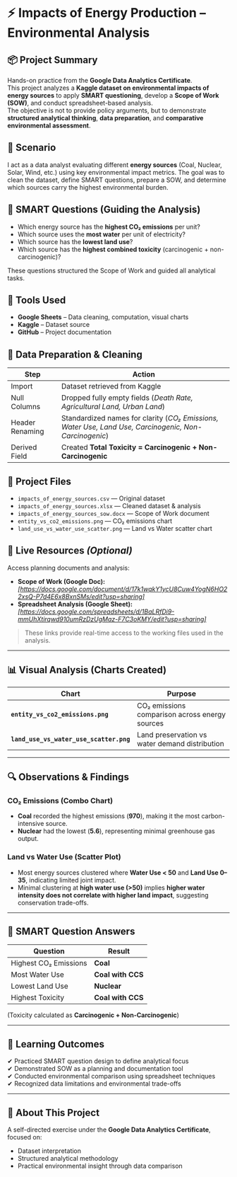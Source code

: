 # ⚡ Impacts of Energy Production – Environmental Analysis

## 📦 Project Summary
Hands-on practice from the **Google Data Analytics Certificate**.  
This project analyzes a **Kaggle dataset on environmental impacts of energy sources** to apply **SMART questioning**, develop a **Scope of Work (SOW)**, and conduct spreadsheet-based analysis.  
The objective is not to provide policy arguments, but to demonstrate **structured analytical thinking**, **data preparation**, and **comparative environmental assessment**.

## 🧭 Scenario
I act as a data analyst evaluating different **energy sources** (Coal, Nuclear, Solar, Wind, etc.) using key environmental impact metrics. The goal was to clean the dataset, define SMART questions, prepare a SOW, and determine which sources carry the highest environmental burden.

## 🎯 SMART Questions (Guiding the Analysis)
- Which energy source has the **highest CO₂ emissions** per unit?
- Which source uses the **most water** per unit of electricity?
- Which source has the **lowest land use**?
- Which source has the **highest combined toxicity** (carcinogenic + non-carcinogenic)?

These questions structured the Scope of Work and guided all analytical tasks.

## 🧰 Tools Used
- **Google Sheets** – Data cleaning, computation, visual charts  
- **Kaggle** – Dataset source  
- **GitHub** – Project documentation

## 🧹 Data Preparation & Cleaning

| Step | Action |
|------|--------|
| Import | Dataset retrieved from Kaggle |
| Null Columns | Dropped fully empty fields (*Death Rate, Agricultural Land, Urban Land*) |
| Header Renaming | Standardized names for clarity (*CO₂ Emissions, Water Use, Land Use, Carcinogenic, Non-Carcinogenic*) |
| Derived Field | Created **Total Toxicity = Carcinogenic + Non-Carcinogenic** |

## 📁 Project Files
- `impacts_of_energy_sources.csv` — Original dataset  
- `impacts_of_energy_sources.xlsx` — Cleaned dataset & analysis  
- `impacts_of_energy_sources_sow.docx` — Scope of Work document  
- `entity_vs_co2_emissions.png` — CO₂ emissions chart  
- `land_use_vs_water_use_scatter.png` — Land vs Water scatter chart

## 🔗 Live Resources *(Optional)*
Access planning documents and analysis:

- **Scope of Work (Google Doc):** *[https://docs.google.com/document/d/17k1wqkY1ycU8Cuw4YogN6HO22xsQ-P7d4E6x8BxnSMs/edit?usp=sharing]*  
- **Spreadsheet Analysis (Google Sheet):** *[https://docs.google.com/spreadsheets/d/1BaLRfDi9-mmUhXtirqwd910umRzDzUgMaz-F7C3oKMY/edit?usp=sharing]*  

> These links provide real-time access to the working files used in the analysis.

---

## 📊 Visual Analysis (Charts Created)

| Chart | Purpose |
|--------|---------|
| **`entity_vs_co2_emissions.png`** | CO₂ emissions comparison across energy sources |
| **`land_use_vs_water_use_scatter.png`** | Land preservation vs water demand distribution |

---

## 🔍 Observations & Findings

### CO₂ Emissions (Combo Chart)
- **Coal** recorded the highest emissions (**970**), making it the most carbon-intensive source.
- **Nuclear** had the lowest (**5.6**), representing minimal greenhouse gas output.

### Land vs Water Use (Scatter Plot)
- Most energy sources clustered where **Water Use < 50** and **Land Use 0–35**, indicating limited joint impact.
- Minimal clustering at **high water use (>50)** implies **higher water intensity does not correlate with higher land impact**, suggesting conservation trade-offs.

---

## 🧪 SMART Question Answers

| Question | Result |
|----------|--------|
| Highest CO₂ Emissions | **Coal** |
| Most Water Use | **Coal with CCS** |
| Lowest Land Use | **Nuclear** |
| Highest Toxicity | **Coal with CCS** |

(Toxicity calculated as **Carcinogenic + Non-Carcinogenic**)

---

## 🧠 Learning Outcomes
✔ Practiced SMART question design to define analytical focus  
✔ Demonstrated SOW as a planning and documentation tool  
✔ Conducted environmental comparison using spreadsheet techniques  
✔ Recognized data limitations and environmental trade-offs

---

## 📣 About This Project
A self-directed exercise under the **Google Data Analytics Certificate**, focused on:
- Dataset interpretation  
- Structured analytical methodology  
- Practical environmental insight through data comparison  
